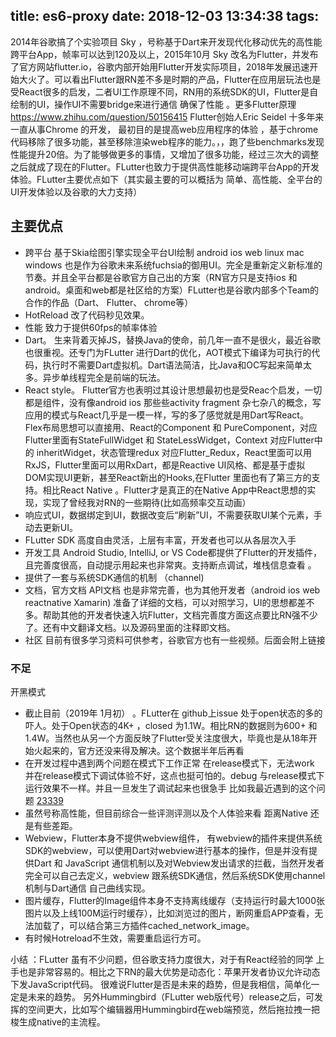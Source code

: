 title: es6-proxy
date: 2018-12-03 13:34:38
tags:
---
2014年谷歌搞了个实验项目 Sky ，号称基于Dart来开发现代化移动优先的高性能 跨平台App，帧率可以达到120及以上，2015年10月 Sky 改名为Flutter，并发布了官方网站flutter.io，谷歌内部开始用Flutter开发实际项目，2018年发展迅速开始大火了。可以看出Flutter跟RN差不多是时期的产品，Flutter在应用层玩法也是受React很多的启发，二者UI工作原理不同，RN用的系统SDK的UI，Flutter是自绘制的UI，操作UI不需要bridge来进行通信 确保了性能 。更多Flutter原理 https://www.zhihu.com/question/50156415
Flutter创始人Eric Seidel 十多年来一直从事Chrome 的开发， 最初目的是提高web应用程序的体验 ，基于chrome代码移除了很多功能，甚至移除渲染web程序的能力。，，跑了些benchmarks发现性能提升20倍。为了能够做更多的事情，又增加了很多功能，经过三次大的调整之后就成了现在的Flutter。FLutter也致力于提供高性能移动端跨平台App的开发体验。FLutter主要优点如下（其实最主要的可以概括为 简单、高性能、全平台的UI开发体验以及谷歌的大力支持）

## 主要优点
- 跨平台 基于Skia绘图引擎实现全平台UI绘制 android ios web linux mac windows 也是作为谷歌未来系统fuchsia的御用UI。完全是重新定义新标准的节奏。并且全平台都是谷歌官方自己出的方案（RN官方只是支持ios 和android。桌面和web都是社区给的方案）FLutter也是谷歌内部多个Team的合作的作品（Dart、 Flutter、 chrome等）
- HotReload 改了代码秒见效果。
- 性能 致力于提供60fps的帧率体验
- Dart。 生来背着灭掉JS，替换Java的使命，前几年一直不是很火，最近谷歌也很重视。还专门为FLutter 进行Dart的优化，AOT模式下编译为可执行的代码，执行时不需要Dart虚拟机。Dart语法简洁，比Java和OC写起来简单太多。异步单线程完全是前端的玩法。
- React style。 Flutter官方也表明过其设计思想最初也是受Reac个启发，一切都是组件，没有像android ios 那些些activity fragment 杂七杂八的概念，写应用的模式与React几乎是一模一样，写的多了感觉就是用Dart写React。Flex布局思想可以直接用、React的Component 和 PureComponent，对应Flutter里面有StateFullWidget 和 StateLessWidget，Context 对应Flutter中的 inheritWidget，状态管理redux 对应Flutter_Redux，React里面可以用RxJS，Flutter里面可以用RxDart，都是Reactive UI风格、都是基于虚拟DOM实现UI更新，甚至React新出的Hooks,在Flutter 里面也有了第三方的支持。相比React Native 。Flutter才是真正的在Native App中React思想的实现，实现了曾经我对RN的一些期待(比如高频率交互动画）
- 响应式UI，数据绑定到UI，数据改变后“刷新”UI，不需要获取UI某个元素，手动去更新UI。
- FLutter SDK 高度自由灵活，上层有丰富，开发者也可以从各层次入手
- 开发工具 Android Studio, IntelliJ, or VS Code都提供了Flutter的开发插件，且完善度很高，自动提示用起来也非常爽。支持断点调试，堆栈信息查看 。
- 提供了一套与系统SDK通信的机制 （channel)
- 文档，官方文档 API文档 也是非常完善，也为其他开发者（android ios web reactnative Xamarin) 准备了详细的文档，可以对照学习，UI的思想都差不多。帮助其他的开发者快速入坑Flutter，文档完善度方面这点要比RN强不少了。还有中文翻译文档。以及源码里面的注释即文档。
- 社区 目前有很多学习资料可供参考，谷歌官方也有一些视频。后面会附上链接

### 不足
开黑模式

- 截止目前（2019年 1月初） 。FLutter在 github上issue 处于open状态的多的吓人。处于Open状态的4K+ ，closed 为1.1W。相比RN的数据则为600+ 和1.4W。当然也从另一个方面反映了Flutter受关注度很大，毕竟也是从18年开始火起来的，官方还没来得及解决。这个数据半年后再看
- 在开发过程中遇到两个问题在模式下工作正常 在release模式下，无法work 并在release模式下调试体验不好，这点也挺可怕的。debug 与release模式下运行效果不一样。并且一旦发生了调试起来也很急手 比如我最近遇到的这个问题 [23339](https://github.com/flutter/flutter/issues/23339)
- 虽然号称高性能，但目前综合一些评测评测以及个人体验来看 距离Native 还是有些差距。
- Webview，Flutter本身不提供webview组件， 有webview的插件来提供系统SDK的webview，可以使用Dart对webview进行基本的操作，但是并没有提供Dart 和 JavaScript 通信机制以及对Webview发出请求的拦截，当然开发者完全可以自己去定义，webview 跟系统SDK通信，然后系统SDK使用channel机制与Dart通信 自己曲线实现。
- 图片缓存，Flutter的Image组件本身不支持离线缓存（支持运行时最大1000张图片以及上线100M运行时缓存），比如浏览过的图片，断网重启APP查看，无法加载了，可以结合第三方插件cached_network_image。
- 有时候Hotreload不生效，需要重启运行方可。




小结 ：FLutter 虽有不少问题，但谷歌支持力度很大，对于有React经验的同学 上手也是非常容易的。相比之下RN的最大优势是动态化：苹果开发者协议允许动态下发JavaScript代码。
很难说Flutter是否是未来的趋势，但是我相信，简单化一定是未来的趋势。
另外Hummingbird（FLutter web版代号）release之后，可发挥的空间更大，比如写个编辑器用Hummingbird在web端预览，然后拖拉拽一把梭生成native的主流程。







